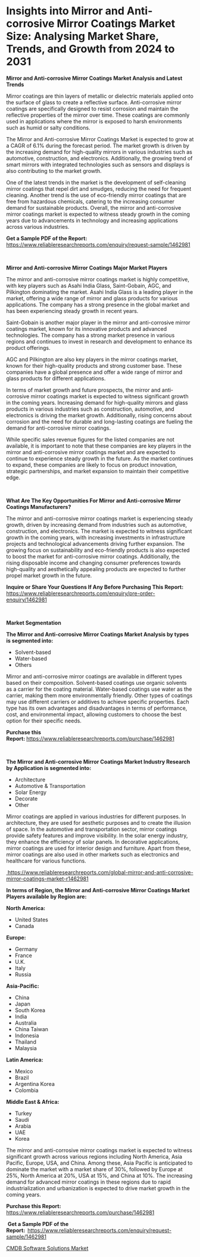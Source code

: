 <p><h1>Insights into Mirror and Anti-corrosive Mirror Coatings Market Size: Analysing Market Share, Trends, and Growth from 2024 to 2031</h1></p><p><strong>Mirror and Anti-corrosive Mirror Coatings Market Analysis and Latest Trends</strong></p>
<p><p>Mirror coatings are thin layers of metallic or dielectric materials applied onto the surface of glass to create a reflective surface. Anti-corrosive mirror coatings are specifically designed to resist corrosion and maintain the reflective properties of the mirror over time. These coatings are commonly used in applications where the mirror is exposed to harsh environments such as humid or salty conditions.</p><p>The Mirror and Anti-corrosive Mirror Coatings Market is expected to grow at a CAGR of 6.1% during the forecast period. The market growth is driven by the increasing demand for high-quality mirrors in various industries such as automotive, construction, and electronics. Additionally, the growing trend of smart mirrors with integrated technologies such as sensors and displays is also contributing to the market growth.</p><p>One of the latest trends in the market is the development of self-cleaning mirror coatings that repel dirt and smudges, reducing the need for frequent cleaning. Another trend is the use of eco-friendly mirror coatings that are free from hazardous chemicals, catering to the increasing consumer demand for sustainable products. Overall, the mirror and anti-corrosive mirror coatings market is expected to witness steady growth in the coming years due to advancements in technology and increasing applications across various industries.</p></p>
<p><strong>Get a Sample PDF of the Report:&nbsp;</strong> <a href="https://www.reliableresearchreports.com/enquiry/request-sample/1462981">https://www.reliableresearchreports.com/enquiry/request-sample/1462981</a></p>
<p>&nbsp;</p>
<p><strong>Mirror and Anti-corrosive Mirror Coatings Major Market Players</strong></p>
<p><p>The mirror and anti-corrosive mirror coatings market is highly competitive, with key players such as Asahi India Glass, Saint-Gobain, AGC, and Pilkington dominating the market. Asahi India Glass is a leading player in the market, offering a wide range of mirror and glass products for various applications. The company has a strong presence in the global market and has been experiencing steady growth in recent years.</p><p>Saint-Gobain is another major player in the mirror and anti-corrosive mirror coatings market, known for its innovative products and advanced technologies. The company has a strong market presence in various regions and continues to invest in research and development to enhance its product offerings.</p><p>AGC and Pilkington are also key players in the mirror coatings market, known for their high-quality products and strong customer base. These companies have a global presence and offer a wide range of mirror and glass products for different applications.</p><p>In terms of market growth and future prospects, the mirror and anti-corrosive mirror coatings market is expected to witness significant growth in the coming years. Increasing demand for high-quality mirrors and glass products in various industries such as construction, automotive, and electronics is driving the market growth. Additionally, rising concerns about corrosion and the need for durable and long-lasting coatings are fueling the demand for anti-corrosive mirror coatings.</p><p>While specific sales revenue figures for the listed companies are not available, it is important to note that these companies are key players in the mirror and anti-corrosive mirror coatings market and are expected to continue to experience steady growth in the future. As the market continues to expand, these companies are likely to focus on product innovation, strategic partnerships, and market expansion to maintain their competitive edge.</p></p>
<p>&nbsp;</p>
<p><strong>What Are The Key Opportunities For Mirror and Anti-corrosive Mirror Coatings Manufacturers?</strong></p>
<p><p>The mirror and anti-corrosive mirror coatings market is experiencing steady growth, driven by increasing demand from industries such as automotive, construction, and electronics. The market is expected to witness significant growth in the coming years, with increasing investments in infrastructure projects and technological advancements driving further expansion. The growing focus on sustainability and eco-friendly products is also expected to boost the market for anti-corrosive mirror coatings. Additionally, the rising disposable income and changing consumer preferences towards high-quality and aesthetically appealing products are expected to further propel market growth in the future.</p></p>
<p><strong>Inquire or Share Your Questions If Any Before Purchasing This Report:</strong> <a href="https://www.reliableresearchreports.com/enquiry/pre-order-enquiry/1462981">https://www.reliableresearchreports.com/enquiry/pre-order-enquiry/1462981</a></p>
<p>&nbsp;</p>
<p><strong>Market Segmentation</strong></p>
<p><strong>The Mirror and Anti-corrosive Mirror Coatings Market Analysis by types is segmented into:</strong></p>
<p><ul><li>Solvent-based</li><li>Water-based</li><li>Others</li></ul></p>
<p><p>Mirror and anti-corrosive mirror coatings are available in different types based on their composition. Solvent-based coatings use organic solvents as a carrier for the coating material. Water-based coatings use water as the carrier, making them more environmentally friendly. Other types of coatings may use different carriers or additives to achieve specific properties. Each type has its own advantages and disadvantages in terms of performance, cost, and environmental impact, allowing customers to choose the best option for their specific needs.</p></p>
<p><strong>Purchase this Report:&nbsp;</strong><a href="https://www.reliableresearchreports.com/purchase/1462981">https://www.reliableresearchreports.com/purchase/1462981</a></p>
<p>&nbsp;</p>
<p><strong>The Mirror and Anti-corrosive Mirror Coatings Market Industry Research by Application is segmented into:</strong></p>
<p><ul><li>Architecture</li><li>Automotive & Transportation</li><li>Solar Energy</li><li>Decorate</li><li>Other</li></ul></p>
<p><p>Mirror coatings are applied in various industries for different purposes. In architecture, they are used for aesthetic purposes and to create the illusion of space. In the automotive and transportation sector, mirror coatings provide safety features and improve visibility. In the solar energy industry, they enhance the efficiency of solar panels. In decorative applications, mirror coatings are used for interior design and furniture. Apart from these, mirror coatings are also used in other markets such as electronics and healthcare for various functions.</p></p>
<p><a href="https://www.reliableresearchreports.com/global-mirror-and-anti-corrosive-mirror-coatings-market-r1462981">&nbsp;https://www.reliableresearchreports.com/global-mirror-and-anti-corrosive-mirror-coatings-market-r1462981</a></p>
<p><strong>In terms of Region, the Mirror and Anti-corrosive Mirror Coatings Market Players available by Region are:</strong></p>
<p>
    <p> <strong> North America: </strong>
        <ul>
            <li>United States</li>
            <li>Canada</li>
        </ul>
        </p> 
    <p> <strong> Europe: </strong>
        <ul>
            <li>Germany</li>
            <li>France</li>
            <li>U.K.</li>
            <li>Italy</li>
            <li>Russia</li>
        </ul>
        </p> 
    <p> <strong> Asia-Pacific: </strong>
        <ul>
            <li>China</li>
            <li>Japan</li>
            <li>South Korea</li>
            <li>India</li>
            <li>Australia</li>
            <li>China Taiwan</li>
            <li>Indonesia</li>
            <li>Thailand</li>
            <li>Malaysia</li>
        </ul>
        </p> 
    <p> <strong> Latin America: </strong>
        <ul>
            <li>Mexico</li>
            <li>Brazil</li>
            <li>Argentina Korea</li>
            <li>Colombia</li>
        </ul>
        </p> 
    <p> <strong> Middle East & Africa: </strong>
        <ul>
            <li>Turkey</li>
            <li>Saudi</li>
            <li>Arabia</li>
            <li>UAE</li>
            <li>Korea</li>
        </ul>
    </p>
    </p>
<p><p>The mirror and anti-corrosive mirror coatings market is expected to witness significant growth across various regions including North America, Asia Pacific, Europe, USA, and China. Among these, Asia Pacific is anticipated to dominate the market with a market share of 30%, followed by Europe at 25%, North America at 20%, USA at 15%, and China at 10%. The increasing demand for advanced mirror coatings in these regions due to rapid industrialization and urbanization is expected to drive market growth in the coming years.</p></p>
<p><strong>Purchase this Report: </strong><a href="https://www.reliableresearchreports.com/purchase/1462981">https://www.reliableresearchreports.com/purchase/1462981</a></p>
<p>&nbsp;<strong>Get a Sample PDF of the Report:&nbsp;&nbsp;</strong><a href="https://www.reliableresearchreports.com/enquiry/request-sample/1462981">https://www.reliableresearchreports.com/enquiry/request-sample/1462981</a></p>
<p><strong></strong></p>
<p><p><a href="https://github.com/keithsutherland8067/Market-Research-Report-List-1/blob/main/cmdb-software-solutions-market.md">CMDB Software Solutions Market</a></p></p>